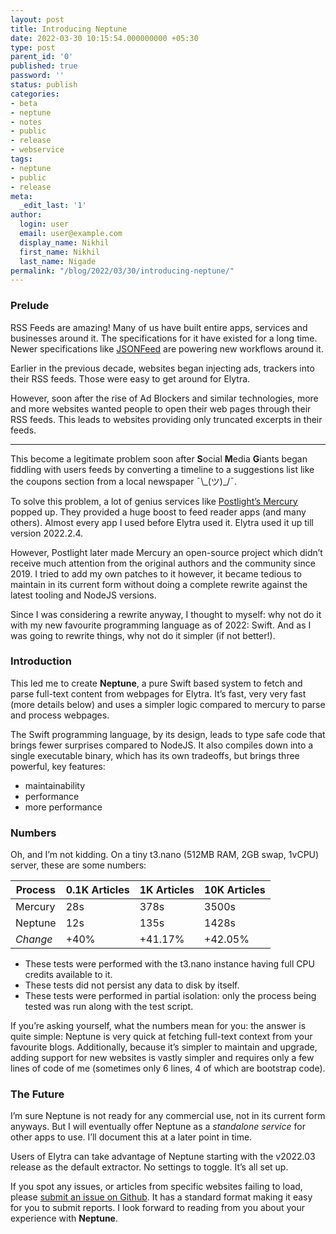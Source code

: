 ```yaml
---
layout: post
title: Introducing Neptune
date: 2022-03-30 10:15:54.000000000 +05:30
type: post
parent_id: '0'
published: true
password: ''
status: publish
categories:
- beta
- neptune
- notes
- public
- release
- webservice
tags:
- neptune
- public
- release
meta:
  _edit_last: '1'
author:
  login: user
  email: user@example.com
  display_name: Nikhil
  first_name: Nikhil
  last_name: Nigade
permalink: "/blog/2022/03/30/introducing-neptune/"
---
```

<h3 id="prelude">Prelude</h3>
<p>RSS Feeds are amazing! Many of us have built entire apps, services and businesses around it. The specifications for it have existed for a long time. Newer specifications like <a href="https://www.jsonfeed.org">JSONFeed</a> are powering new workflows around it.</p>
<p>Earlier in the previous decade, websites began injecting ads, trackers into their RSS feeds. Those were easy to get around for Elytra.</p>
<p>However, soon after the rise of Ad Blockers and similar technologies, more and more websites wanted people to open their web pages through their RSS feeds. This leads to websites providing only truncated excerpts in their feeds.</p>
<hr />
<p>This become a legitimate problem soon after <strong>S</strong>ocial <strong>M</strong>edia <strong>G</strong>iants began fiddling with users feeds by converting a timeline to a suggestions list like the coupons section from a local newspaper ¯\_(ツ)_/¯.</p>
<p>To solve this problem, a lot of genius services like <a href="https://mercury.postlight.com">Postlight’s Mercury</a> popped up. They provided a huge boost to feed reader apps (and many others). Almost every app I used before Elytra used it. Elytra used it up till version 2022.2.4.</p>
<p>However, Postlight later made Mercury an open-source project which didn’t receive much attention from the original authors and the community since 2019. I tried to add my own patches to it however, it became tedious to maintain in its current form without doing a complete rewrite against the latest tooling and NodeJS versions.</p>
<p>Since I was considering a rewrite anyway, I thought to myself: why not do it with my new favourite programming language as of 2022: Swift. And as I was going to rewrite things, why not do it simpler (if not better!).</p>
<h3 id="introduction">Introduction</h3>
<p>This led me to create <strong>Neptune</strong>, a pure Swift based system to fetch and parse full-text content from webpages for Elytra. It’s fast, very very fast (more details below) and uses a simpler logic compared to mercury to parse and process webpages.</p>
<p>The Swift programming language, by its design, leads to type safe code that brings fewer surprises compared to NodeJS. It also compiles down into a single executable binary, which has its own tradeoffs, but brings three powerful, key features:</p>
<ul>
<li>maintainability</li>
<li>performance</li>
<li>more performance</li>
</ul>
<h3 id="numbers">Numbers</h3>
<p>Oh, and I’m not kidding. On a tiny t3.nano (512MB RAM, 2GB swap, 1vCPU) server, these are some numbers:</p>
<table>
<thead>
<tr>
<th>Process</th>
<th>0.1K Articles</th>
<th>1K Articles</th>
<th>10K Articles</th>
</tr>
</thead>
<thead></thead>
<tbody>
<tr>
<td>Mercury</td>
<td>28s</td>
<td>378s</td>
<td>3500s</td>
</tr>
<tr>
<td>Neptune</td>
<td>12s</td>
<td>135s</td>
<td>1428s</td>
</tr>
<tr>
<td><i>Change</i></td>
<td>+40%</td>
<td>+41.17%</td>
<td>+42.05%</td>
</tr>
</tbody>
</table>
<ul>
<li>These tests were performed with the t3.nano instance having full CPU credits available to it.</li>
<li>These tests did not persist any data to disk by itself.</li>
<li>These tests were performed in partial isolation: only the process being tested was run along with the test script.</li>
</ul>
<p>If you’re asking yourself, what the numbers mean for you: the answer is quite simple: Neptune is very quick at fetching full-text context from your favourite blogs. Additionally, because it’s simpler to maintain and upgrade, adding support for new websites is vastly simpler and requires only a few lines of code of me (sometimes only 6 lines, 4 of which are bootstrap code).</p>
<h3 id="thefuture">The Future</h3>
<p>I’m sure Neptune is not ready for any commercial use, not in its current form anyways. But I will eventually offer Neptune as a <em>standalone service</em> for other apps to use. I’ll document this at a later point in time.</p>
<p>Users of Elytra can take advantage of Neptune starting with the v2022.03 release as the default extractor. No settings to toggle. It’s all set up.</p>
<p>If you spot any issues, or articles from specific websites failing to load, please <a href="https://github.com/ElytraApp/IssueTracker/issues/new?assignees=&amp;labels=&amp;template=neputne_fix.md">submit an issue on Github</a>. It has a standard format making it easy for you to submit reports. I look forward to reading from you about your experience with <strong>Neptune</strong>.</p>
